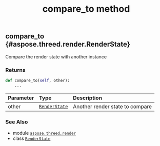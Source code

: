 ﻿---
title: compare_to method
second_title: Aspose.3D for Python via .NET API References
description: 
type: docs
weight: 20
url: /aspose.threed.render/renderstate/compare_to/
is_root: false
---

## compare_to {#aspose.threed.render.RenderState}

Compare the render state with another instance


### Returns 





```python
def compare_to(self, other):
    ...
```


| Parameter | Type | Description |
| :- | :- | :- |
| other | [`RenderState`](/3d/python-net/aspose.threed.render/renderstate) | Another render state to compare |



### See Also
* module [`aspose.threed.render`](../../)
* class [`RenderState`](/3d/python-net/aspose.threed.render/renderstate)
